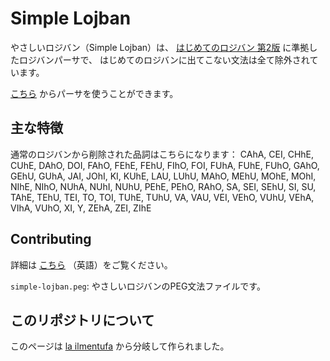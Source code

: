 # Simple Lojban

やさしいロジバン（Simple Lojban）は、
[はじめてのロジバン 第2版](https://cogas.github.io/hajiloji/)
に準拠したロジバンパーサで、
はじめてのロジバンに出てこない文法は全て除外されています。

[こちら](https://skytomo221.github.io/simple-lojban/glosser/glosser.htm)
からパーサを使うことができます。

## 主な特徴

通常のロジバンから削除された品詞はこちらになります：
CAhA, CEI, CHhE, CUhE, DAhO, DOI, FAhO, FEhE, FEhU, FIhO, FOI, FUhA, FUhE, FUhO, GAhO, GEhU, GUhA, JAI, JOhI, KI, KUhE, LAU, LUhU, MAhO, MEhU, MOhE, MOhI, NIhE, NIhO, NUhA, NUhI, NUhU, PEhE, PEhO, RAhO, SA, SEI, SEhU, SI, SU, TAhE, TEhU, TEI, TO, TOI, TUhE, TUhU, VA, VAU, VEI, VEhO, VUhU, VEhA, VIhA, VUhO, XI, Y, ZEhA, ZEI, ZIhE

## Contributing

詳細は
[こちら](https://lojban.github.io/ilmentufa/)
（英語）をご覧ください。

`simple-lojban.peg`: やさしいロジバンのPEG文法ファイルです。

## このリポジトリについて

このページは
[la ilmentufa](http://lojban.org/papri/la_ilmentufa)
から分岐して作られました。
